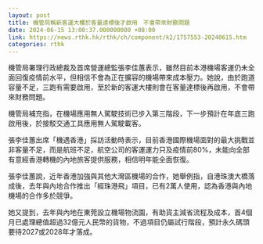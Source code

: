 ```yaml
---
layout: post
title: 機管局稱新客運大樓於客量達標後才啟用　不會帶來財務問題
date: 2024-06-15 13:00:37.000000000 +08:00
link: https://news.rthk.hk/rthk/ch/component/k2/1757553-20240615.htm
categories: rthk
---
```


機管局署理行政總裁及首席營運總監張李佳蕙表示，雖然目前本港機場客運仍未全面回復疫情前水平，但相信不會為正在擴容的機場帶來成本壓力。她說，由於跑道容量不足，三跑有需要啟用，至於新的客運大樓則會在客量達標後再啟用，不會帶來財務問題。

機管局補充指，在機場應用無人駕駛技術已步入第三階段，下一步預計在年底三跑啟用後，於接駁交通工具應用無人駕駛載客。

張李佳蕙出席「機遇香港」採訪活動時表示，目前香港國際機場面對的最大挑戰並非客量不足，而是航班不足，航空公司的客運運力只及疫情前80%，未能向全部有意經香港轉機的內地旅客提供服務，相信明年能全面恢復。

張李佳蕙說，近年香港加強與其他大灣區機場的合作，她舉例指，自港珠澳大橋落成後，去年與內地合作推出「經珠港飛」項目，已有2萬人使用，認為香港與內地機場的合作多於競爭。

她又提到，去年與內地在東莞設立機場物流園，有助貨主減省流程及成本，首4個月已處理總值超過32億元人民幣的貨物，不過項目仍屬試行階段，預計永久碼頭要待2027或2028年才落成。
